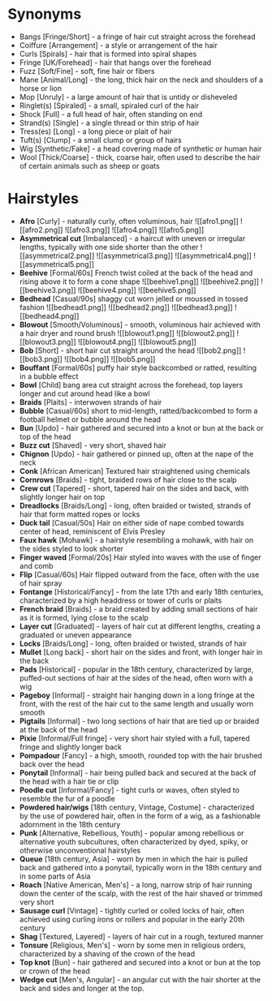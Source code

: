 # Synonyms
- Bangs [Fringe/Short] - a fringe of hair cut straight across the forehead
- Coiffure [Arrangement] - a style or arrangement of the hair
- Curls [Spirals] - hair that is formed into spiral shapes
- Fringe [UK/Forehead] - hair that hangs over the forehead
- Fuzz [Soft/Fine] - soft, fine hair or fibers
- Mane [Animal/Long] - the long, thick hair on the neck and shoulders of a horse or lion
- Mop [Unruly] - a large amount of hair that is untidy or disheveled
- Ringlet(s) [Spiraled] - a small, spiraled curl of the hair
- Shock [Full] - a full head of hair, often standing on end
- Strand(s) [Single] - a single thread or thin strip of hair
- Tress(es) [Long] - a long piece or plait of hair
- Tuft(s) [Clump] - a small clump or group of hairs
- Wig [Synthetic/Fake] - a head covering made of synthetic or human hair
- Wool [Thick/Coarse] - thick, coarse hair, often used to describe the hair of certain animals such as sheep or goats

# Hairstyles
- **Afro** [Curly] - naturally curly, often voluminous, hair
  ![[afro1.png]] ![[afro2.png]] ![[afro3.png]] ![[afro4.png]] ![[afro5.png]]
- **Asymmetrical cut** [Imbalanced] - a haircut with uneven or irregular lengths, typically with one side shorter than the other
 ![[asymmetrical2.png]] ![[asymmetrical3.png]] ![[asymmetrical4.png]] ![[asymmetrical5.png]]
- **Beehive** [Formal/60s] French twist coiled at the back of the head and rising above it to form a cone shape
  ![[beehive1.png]] ![[beehive2.png]] ![[beehive3.png]] ![[beehive4.png]] ![[beehive5.png]]
- **Bedhead** [Casual/90s] shaggy cut worn jelled or moussed in tossed fashion
  ![[bedhead1.png]] ![[bedhead2.png]] ![[bedhead3.png]] ![[bedhead4.png]]
- **Blowout** [Smooth/Voluminous] - smooth, voluminous hair achieved with a hair dryer and round brush
  ![[blowout1.png]] ![[blowout2.png]] ![[blowout3.png]] ![[blowout4.png]] ![[blowout5.png]]
- **Bob** [Short] - short hair cut straight around the head
![[bob2.png]] ![[bob3.png]] ![[bob4.png]] ![[bob5.png]]
- **Bouffant** [Formal/60s] puffy hair style backcombed or ratted, resulting in a bubble effect
- **Bowl** [Child] bang area cut straight across the forehead, top layers longer and cut around head like a bowl
- **Braids** [Plaits] - interwoven strands of hair
- **Bubble** [Casual/60s] short to mid-length, ratted/backcombed to form a football helmet or bubble around the head
- **Bun** [Updo] - hair gathered and secured into a knot or bun at the back or top of the head
- **Buzz cut** [Shaved] - very short, shaved hair
- **Chignon** [Updo] - hair gathered or pinned up, often at the nape of the neck
- **Conk** [African American] Textured hair straightened using chemicals
- **Cornrows** [Braids] - tight, braided rows of hair close to the scalp
- **Crew cut** [Tapered] - short, tapered hair on the sides and back, with slightly longer hair on top
- **Dreadlocks** [Braids/Long] - long, often braided or twisted, strands of hair that form matted ropes or locks
- **Duck tail** [Casual/50s] Hair on either side of nape combed towards center of head, reminiscent of Elvis Presley
- **Faux hawk** [Mohawk] - a hairstyle resembling a mohawk, with hair on the sides styled to look shorter
- **Finger waved** [Formal/20s] Hair styled into waves with the use of finger and comb
- **Flip** [Casual/60s] Hair flipped outward from the face, often with the use of hair spray
- **Fontange** [Historical/Fancy] - from the late 17th and early 18th centuries, characterized by a high headdress or tower of curls or plaits
- **French braid** [Braids] - a braid created by adding small sections of hair as it is formed, lying close to the scalp
- **Layer cut** [Graduated] - layers of hair cut at different lengths, creating a graduated or uneven appearance
- **Locks** [Braids/Long] - long, often braided or twisted, strands of hair
- **Mullet** [Long back] - short hair on the sides and front, with longer hair in the back
- **Pads** [Historical] - popular in the 18th century, characterized by large, puffed-out sections of hair at the sides of the head, often worn with a wig
- **Pageboy** [Informal] - straight hair hanging down in a long fringe at the front, with the rest of the hair cut to the same length and usually worn smooth
- **Pigtails** [Informal] - two long sections of hair that are tied up or braided at the back of the head
- **Pixie** [Informal/Full fringe] - very short hair styled with a full, tapered fringe and slightly longer back
- **Pompadour** [Fancy] - a high, smooth, rounded top with the hair brushed back over the head
- **Ponytail** [Informal] - hair being pulled back and secured at the back of the head with a hair tie or clip
- **Poodle cut** [Informal/Fancy] - tight curls or waves, often styled to resemble the fur of a poodle
- **Powdered hair/wigs** [18th century, Vintage, Costume] - characterized by the use of powdered hair, often in the form of a wig, as a fashionable adornment in the 18th century
- **Punk** [Alternative, Rebellious, Youth] - popular among rebellious or alternative youth subcultures, often characterized by dyed, spiky, or otherwise unconventional hairstyles
- **Queue** [18th century, Asia] - worn by men in which the hair is pulled back and gathered into a ponytail, typically worn in the 18th century and in some parts of Asia
- **Roach** [Native American, Men's] - a long, narrow strip of hair running down the center of the scalp, with the rest of the hair shaved or trimmed very short
- **Sausage curl** [Vintage] - tightly curled or coiled locks of hair, often achieved using curling irons or rollers and popular in the early 20th century
- **Shag** [Textured, Layered] - layers of hair cut in a rough, textured manner
- **Tonsure** [Religious, Men's] - worn by some men in religious orders, characterized by a shaving of the crown of the head
- **Top knot** [Bun] - hair gathered and secured into a knot or bun at the top or crown of the head
- **Wedge cut** [Men's, Angular] - an angular cut with the hair shorter at the back and sides and longer at the top.
